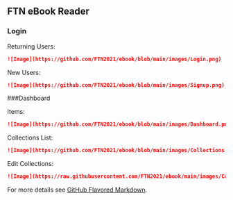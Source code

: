 ## FTN eBook Reader

### Login

Returning Users:

```markdown
![Image](https://github.com/FTN2021/ebook/blob/main/images/Login.png)
```

New Users:

```markdown
![Image](https://github.com/FTN2021/ebook/blob/main/images/Signup.png)
```

###Dashboard

Items:

```markdown
![Image](https://github.com/FTN2021/ebook/blob/main/images/Dashboard.png)
```

Collections List:

```markdown
![Image](https://github.com/FTN2021/ebook/blob/main/images/Collections.png)
```

Edit Collections:

```markdown
![Image](https://raw.githubusercontent.com/FTN2021/ebook/main/images/Collections%20Open.png)
```

For more details see [GitHub Flavored Markdown](https://guides.github.com/features/mastering-markdown/).
